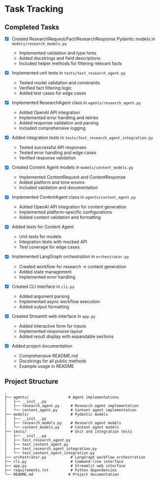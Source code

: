 # Task Tracking

## Completed Tasks
- [x] Created ResearchRequest/Fact/ResearchResponse Pydantic models in `models/research_models.py`
  - Implemented validation and type hints
  - Added docstrings and field descriptions
  - Included helper methods for filtering relevant facts

- [x] Implemented unit tests in `tests/test_research_agent.py`
  - Tested model validation and constraints
  - Verified fact filtering logic
  - Added test cases for edge cases

- [x] Implemented ResearchAgent class in `agents/research_agent.py`
  - Added OpenAI API integration
  - Implemented error handling and retries
  - Added response validation and parsing
  - Included comprehensive logging

- [x] Added integration tests in `tests/test_research_agent_integration.py`
  - Tested successful API responses
  - Tested error handling and edge cases
  - Verified response validation

- [x] Created Content Agent models in `models/content_models.py`
  - Implemented ContentRequest and ContentResponse
  - Added platform and tone enums
  - Included validation and documentation

- [x] Implemented ContentAgent class in `agents/content_agent.py`
  - Added OpenAI API integration for content generation
  - Implemented platform-specific configurations
  - Added content validation and formatting

- [x] Added tests for Content Agent
  - Unit tests for models
  - Integration tests with mocked API
  - Test coverage for edge cases

- [x] Implemented LangGraph orchestration in `orchestrator.py`
  - Created workflow for research → content generation
  - Added state management
  - Implemented error handling

- [x] Created CLI interface in `cli.py`
  - Added argument parsing
  - Implemented async workflow execution
  - Added output formatting

- [x] Created Streamlit web interface in `app.py`
  - Added interactive form for inputs
  - Implemented responsive layout
  - Added result display with expandable sections

- [x] Added project documentation
  - Comprehensive README.md
  - Docstrings for all public methods
  - Example usage in README

## Project Structure
```
.
├── agents/                  # Agent implementations
│   ├── __init__.py
│   ├── research_agent.py     # Research agent implementation
│   └── content_agent.py      # Content agent implementation
├── models/                   # Pydantic models
│   ├── __init__.py
│   ├── research_models.py    # Research agent models
│   └── content_models.py     # Content agent models
├── tests/                    # Unit and integration tests
│   ├── __init__.py
│   ├── test_research_agent.py
│   ├── test_content_agent.py
│   ├── test_research_agent_integration.py
│   └── test_content_agent_integration.py
├── orchestrator.py           # LangGraph workflow orchestration
├── cli.py                    # Command-line interface
├── app.py                    # Streamlit web interface
├── requirements.txt          # Python dependencies
└── README.md                # Project documentation
```

